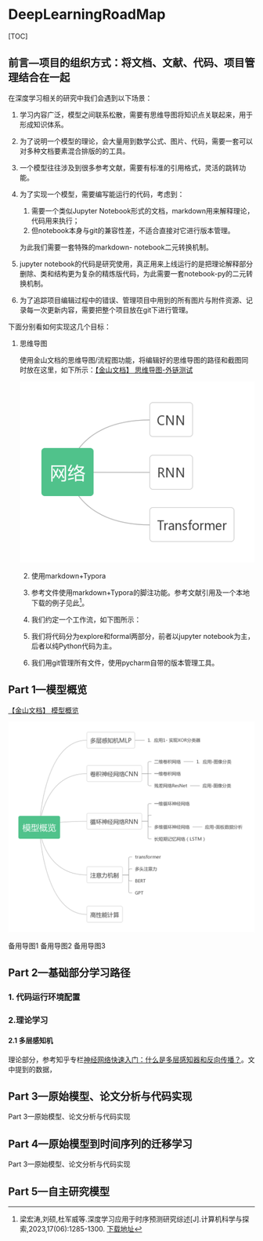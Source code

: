 # DeepLearningRoadMap

[TOC]

## 前言—项目的组织方式：将文档、文献、代码、项目管理结合在一起

在深度学习相关的研究中我们会遇到以下场景：

1. 学习内容广泛，模型之间联系松散，需要有思维导图将知识点关联起来，用于形成知识体系。

2. 为了说明一个模型的理论，会大量用到数学公式、图片、代码，需要一套可以对多种文档要素混合排版的的工具。

3. 一个模型往往涉及到很多参考文献，需要有标准的引用格式，灵活的跳转功能。

4. 为了实现一个模型，需要编写能运行的代码，考虑到：

   1. 需要一个类似Jupyter Notebook形式的文档，markdown用来解释理论，代码用来执行；
   2. 但notebook本身与git的兼容性差，不适合直接对它进行版本管理。

   为此我们需要一套特殊的markdown- notebook二元转换机制。

5. jupyter notebook的代码是研究使用，真正用来上线运行的是把理论解释部分删除、类和结构更为复杂的精炼版代码，为此需要一套notebook-py的二元转换机制。

6. 为了追踪项目编辑过程中的错误、管理项目中用到的所有图片与附件资源、记录每一次更新内容，需要把整个项目放在git下进行管理。

下面分别看如何实现这几个目标：

1. 思维导图

   使用金山文档的思维导图/流程图功能，将编辑好的思维导图的路径和截图同时放在这里，如下所示：[【金山文档】 思维导图-外链测试](https://kdocs.cn/l/caW1YRMcLFpm)

   

   ![思维导图测试](./README.assets/思维导图测试.png)

   2. 使用markdown+Typora

   3. 参考文件使用markdown+Typora的脚注功能。参考文献引用及一个本地下载的例子见此[^1]。

   4. 我们约定一个工作流，如下图所示：

   5. 我们将代码分为explore和formal两部分，前者以jupyter notebook为主，后者以纯Python代码为主。

   6. 我们用git管理所有文件，使用pycharm自带的版本管理工具。

      

      [^1]: 梁宏涛,刘硕,杜军威等.深度学习应用于时序预测研究综述[J].计算机科学与探索,2023,17(06):1285-1300. [下载地址](https://pan.baidu.com/s/1Vqf1g3X7JbHnhqplPflkZQ?pwd=ab12)

## Part 1—模型概览

[【金山文档】 模型概览](https://kdocs.cn/l/ciS6SawMJ0YU)

![模型概览](./README.assets/模型概览.png)

备用导图1 备用导图2 备用导图3

## Part 2—基础部分学习路径

### 1. 代码运行环境配置

### 2.理论学习

#### 2.1 多层感知机

理论部分，参考知乎专栏[神经网络快速入门：什么是多层感知器和反向传播？](https://zhuanlan.zhihu.com/p/23937778)。文中提到的数据，



## Part 3—原始模型、论文分析与代码实现

Part 3—原始模型、论文分析与代码实现



## Part 4—原始模型到时间序列的迁移学习

Part 3—原始模型、论文分析与代码实现



## Part 5—自主研究模型

